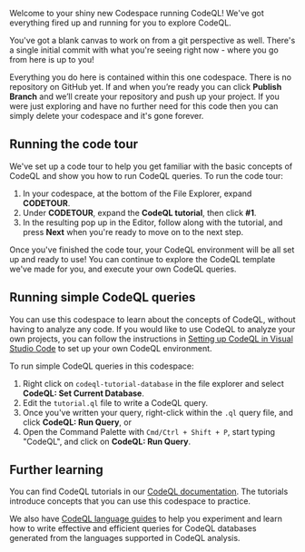 Welcome to your shiny new Codespace running CodeQL! We've got everything fired up and running for you to explore CodeQL.

You've got a blank canvas to work on from a git perspective as well. There's a single initial commit with what you're seeing right now - where you go from here is up to you!

Everything you do here is contained within this one codespace. There is no repository on GitHub yet. If and when you’re ready you can click **Publish Branch** and we’ll create your repository and push up your project. If you were just exploring and have no further need for this code then you can simply delete your codespace and it's gone forever.

## Running the code tour

We've set up a code tour to help you get familiar with the basic concepts of CodeQL and show you how to run CodeQL queries. To run the code tour:

1. In your codespace, at the bottom of the File Explorer, expand **CODETOUR**.
1. Under **CODETOUR**, expand the **CodeQL tutorial**, then click **#1**. 
1. In the resulting pop up in the Editor, follow along with the tutorial, and press **Next** when you're ready to move on to the next step.

Once you've finished the code tour, your CodeQL environment will be all set up and ready to use! You can continue to explore the CodeQL template we've made for you, and execute your own CodeQL queries.

## Running simple CodeQL queries

You can use this codespace to learn about the concepts of CodeQL, without having to analyze any code. If you would like to use CodeQL to analyze your own projects, you can follow the instructions in [Setting up CodeQL in Visual Studio Code](https://codeql.github.com/docs/codeql-for-visual-studio-code/setting-up-codeql-in-visual-studio-code/) to set up your own CodeQL environment. 

To run simple CodeQL queries in this codespace:

1. Right click on `codeql-tutorial-database` in the file explorer and select **CodeQL: Set Current Database**.
1. Edit the `tutorial.ql` file to write a CodeQL query.
1. Once you've written your query, right-click within the `.ql` query file, and click **CodeQL: Run Query**, or
1. Open the Command Palette with `Cmd/Ctrl + Shift + P`, start typing "CodeQL", and click on **CodeQL: Run Query**.

## Further learning 

You can find CodeQL tutorials in our [CodeQL documentation](https://codeql.github.com/docs/writing-codeql-queries/ql-tutorials/). The tutorials introduce concepts that you can use this codespace to practice.

We also have [CodeQL language guides](https://codeql.github.com/docs/codeql-language-guides/) to help you experiment and learn how to write effective and efficient queries for CodeQL databases generated from the languages supported in CodeQL analysis.
